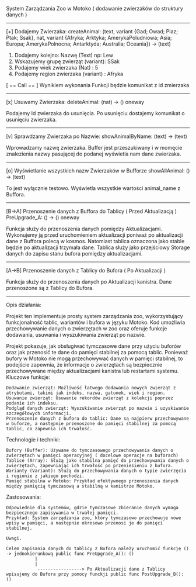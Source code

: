 System Zarządzania Zoo w Motoko ( dodawanie zwierzaków do struktury danych ) 

______________________
[+] Dodajemy Zwierzaka:
createAnimal: (text, variant {Gad; Owad; Plaz; Ptak; Ssak}, nat, variant {Afryka; Arktyka; AmerykaPoludniowa; Asia; Europa; AmerykaPolnocna; Antarktyda; Australia; Oceania}) → (text) 

1. Dodajemy kolejno: Nazwę (Text) np: Lew
2. Wskazujemy grupę zwierząt (variant): SSak
3. Podajemy wiek zwierzaka (Nat) : 5
4. Podajemy region zwierzaka (variant) : Afryka
   
[ == Call == ] 
Wynikiem wykonania Funkcji będzie komunikat z id zmierzaka
______________________
[x] Usuwamy Zwierzaka:
deleteAnimal: (nat) → () oneway

Podajemy Id zwierzaka do usunięcia. Po usunięciu dostajemy komunikat o usunięciu 
zwierzaka.
______________________
[v] Sprawdzamy Zwierzaka po Nazwie:
showAnimalByName: (text) → (text) 

Wprowadzamy nazwę zwierzaka. Buffer jest przeszukiwany i w momęcie znalezienia nazwy pasującej do podanej wyświetla nam dane zwierzaka.
______________________
[o] Wyświetlanie wszystkich nazw Zwierzaków w Bufforze 
showAllAnimal: () → (text) 

To jest wyłącznie testowo. Wyświetla wszystkie wartości animal_name z Buffora.
______________________
[B->A] Przenoszenie danych z Buffora do Tablicy ( Przed Aktualizacją )
PreUpgrade_A: () → () oneway

Funkcja służy do przenoszenia danych pomiędzy Aktualizacjami. Wykonujemy ją przed uruchomieniem aktualizacji poniważ po aktualizacji dane z Buffora polecą w kosmos.
Natomiast tablica oznaczona jako stable będzie po aktualizacji trzymała dane. Tablica służy jako przejściowy Storage danych do 
zapisu stanu bufora pomiędzy aktualizacjami. 
______________________
[A->B] Przenoszenie danych z  Tablicy do Bufora ( Po Aktualizacji )  

Funkcja służy do przenoszenia danych po Aktualizacji kanistra. Dane przenoszone są z Tablicy do Bufora.
______________________

Opis działania: 

Projekt ten implementuje prosty system zarządzania zoo, wykorzystujący funkcjonalność tablic, wariantów i bufora w języku Motoko. Kod umożliwia przechowywanie danych o zwierzętach w zoo oraz oferuje funkcje dodawania, usuwania i wyszukiwania zwierząt po nazwie.

Projekt pokazuje, jak obsługiwać tymczasowe dane przy użyciu buforów oraz jak  przenosić te dane do pamięci stabilnej za pomocą tablic. 
Ponieważ bufory w Motoko nie mogą przechowywać danych w pamięci stabilnej, to podejście zapewnia, że informacje o zwierzętach są bezpiecznie przechowywane między aktualizacjami kanistra lub restartami systemu.
Kluczowe funkcje:

    Dodawanie zwierząt: Możliwość łatwego dodawania nowych zwierząt z atrybutami, takimi jak indeks, nazwa, gatunek, wiek i region.
    Usuwanie zwierząt: Usuwanie rekordów zwierząt z kolekcji poprzez podanie ich indeksu.
    Podgląd danych zwierząt: Wyszukiwanie zwierząt po nazwie i uzyskiwanie szczegółowych informacji.
    Przenoszenie danych z bufora do tablic: Dane są najpierw przechowywane w buforze, a następnie przenoszone do pamięci stabilnej za pomocą tablic, co zapewnia ich trwałość.

Technologie i techniki:

    Bufory (Buffer): Używane do tymczasowego przechowywania danych o zwierzętach w pamięci operacyjnej ( docelowe operacje na buforach) 
    Tablice (Array): Służą jako stabilna pamięć do przechowywania danych o zwierzętach, zapewniając ich trwałość po przeniesieniu z bufora.
    Warianty (Variant): Służą do przechowywania danych o typie zwierzęcia i regionie z jakiego pochodzi.
    Pamięć stabilna w Motoko: Przykład efektywnego przenoszenia danych między pamięcią tymczasową a stabilną w kanistrze Motoko.

Zastosowania:

    Odpowiednie dla systemów, gdzie tymczasowe zbieranie danych wymaga bezpiecznego zapisywania w trwałej pamięci.
    Przykład: System zarządzania zoo, który tymczasowo przechowuje nowe wpisy w pamięci, a następnie okresowo przenosi je do pamięci stabilnej.

    Uwagi.

    Celem zapisania danych do tablicy z Bufora należy uruchomić funkcję () -> jednokierunkową public func PreUpgrade_A(): ()
               |
               |
                -----------------> Po Aktualizacji dane z Tablicy wpisujemy do Bufora przy pomocy funckji public func PostUpgrade_B(): ()
